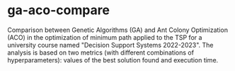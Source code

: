 # ga-aco-compare
Comparison between Genetic Algorithms (GA) and Ant Colony Optimization (ACO) in the optimization of minimum path applied to the TSP for a university course named "Decision Support Systems 2022-2023". The analysis is based on two metrics (with different combinations of hyperparameters): values of the best solution found and execution time. 
